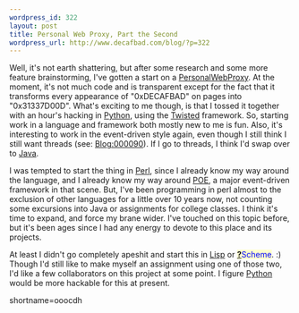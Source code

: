 ```yaml
--- 
wordpress_id: 322
layout: post
title: Personal Web Proxy, Part the Second
wordpress_url: http://www.decafbad.com/blog/?p=322
---
```

<p>Well, it's not earth shattering, but after some research and some more feature brainstorming, I've gotten a start on a <a href="http://www.decafbad.com/twiki/bin/view/Main/PersonalWebProxy">PersonalWebProxy</a>.  At the moment, it's not much code and is transparent except for the fact that it transforms every appearance of "0xDECAFBAD" on pages into "0x31337D00D".  What's exciting to me though, is that I tossed it together with an hour's hacking in <a href="http://www.decafbad.com/twiki/bin/view/Main/Python">Python</a>, using the <a href="http://www.decafbad.com/twiki/bin/view/Main/Twisted">Twisted</a> framework.  So, starting work in a language and framework both mostly new to me is fun.  Also, it's interesting to work in the event-driven style again, even though I still think I still want threads (see:  <a href="http://www.decafbad.com/news_archives/000090.phtml" title="Blog entry #000090">Blog:000090</a>).  If I go to threads, I think I'd swap over to <a href="http://www.decafbad.com/twiki/bin/view/Main/Java">Java</a>.</p>
<p>I was tempted to start the thing in <a href="http://www.decafbad.com/twiki/bin/view/Main/Perl">Perl</a>, since I already know my way around the language, and I already know my way around <a href="http://www.decafbad.com/twiki/bin/view/Main/POE">POE</a>, a major event-driven framework in that scene.  But, I've been programming in perl almost to the exclusion of other languages for a little over 10 years now, not counting some excursions into Java or assignments for college classes.  I think it's time to expand, and force my brane wider.  I've touched on this topic before, but it's been ages since I had any energy to devote to this place and its projects.</p>
<p>At least I didn't go completely apeshit and start this in <a href="http://www.decafbad.com/twiki/bin/view/Main/Lisp">Lisp</a> or <span style='background : #FFFFCE;'><a href="http://www.decafbad.com/twiki/bin/edit/Main/Scheme?topicparent=Main.FilterData"><b>?</b></a><font color="#0000FF">Scheme</font></span>.  :)  Though I'd still like to make myself an assignment using one of those two, I'd like a few collaborators on this project at some point.  I figure <a href="http://www.decafbad.com/twiki/bin/view/Main/Python">Python</a> would be more hackable for this at present.</p>
<!--more-->
shortname=ooocdh
